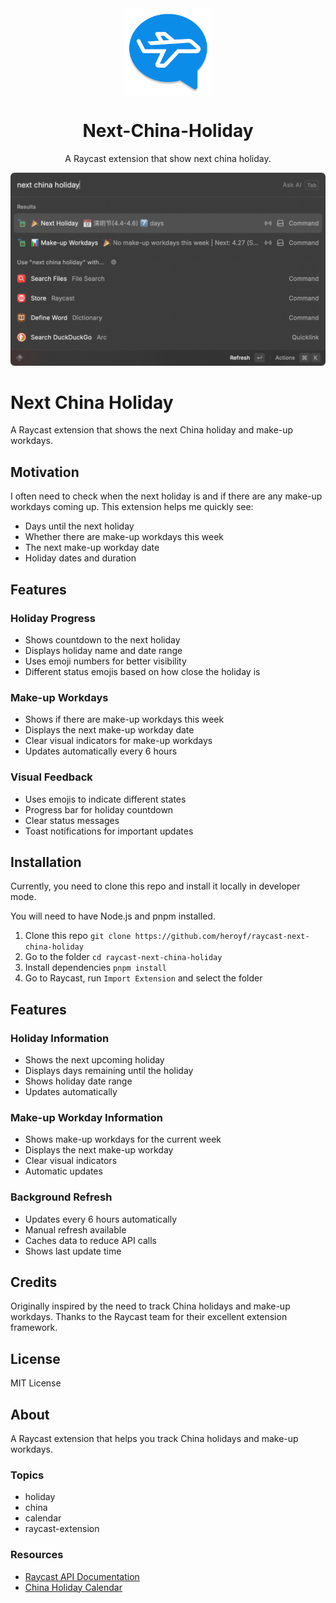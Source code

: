 <br>
<br>
<p align="center">
<img src="https://github.com/heroyf/raycast-next-china-holiday/blob/main/assets/icon.png?raw=true" width="140" height="140" align="center" />
</p>

<h1 align="center">Next-China-Holiday</sup></h1>

<p align="center">
A Raycast extension that show next china holiday.
</p>

<img width="862" src="https://github.com/heroyf/raycast-next-china-holiday/blob/main/assets/preview.png">

# Next China Holiday

A Raycast extension that shows the next China holiday and make-up workdays.

## Motivation

I often need to check when the next holiday is and if there are any make-up workdays coming up. This extension helps me quickly see:
- Days until the next holiday
- Whether there are make-up workdays this week
- The next make-up workday date
- Holiday dates and duration

## Features

### Holiday Progress
- Shows countdown to the next holiday
- Displays holiday name and date range
- Uses emoji numbers for better visibility
- Different status emojis based on how close the holiday is

### Make-up Workdays
- Shows if there are make-up workdays this week
- Displays the next make-up workday date
- Clear visual indicators for make-up workdays
- Updates automatically every 6 hours

### Visual Feedback
- Uses emojis to indicate different states
- Progress bar for holiday countdown
- Clear status messages
- Toast notifications for important updates

## Installation

Currently, you need to clone this repo and install it locally in developer mode.

You will need to have Node.js and pnpm installed.

1. Clone this repo `git clone https://github.com/heroyf/raycast-next-china-holiday`
2. Go to the folder `cd raycast-next-china-holiday`
3. Install dependencies `pnpm install`
4. Go to Raycast, run `Import Extension` and select the folder

## Features

### Holiday Information
- Shows the next upcoming holiday
- Displays days remaining until the holiday
- Shows holiday date range
- Updates automatically

### Make-up Workday Information
- Shows make-up workdays for the current week
- Displays the next make-up workday
- Clear visual indicators
- Automatic updates

### Background Refresh
- Updates every 6 hours automatically
- Manual refresh available
- Caches data to reduce API calls
- Shows last update time

## Credits

Originally inspired by the need to track China holidays and make-up workdays. Thanks to the Raycast team for their excellent extension framework.

## License

MIT License

## About

A Raycast extension that helps you track China holidays and make-up workdays.

### Topics
- holiday
- china
- calendar
- raycast-extension

### Resources
- [Raycast API Documentation](https://developers.raycast.com/)
- [China Holiday Calendar](https://www.shuyz.com/githubfiles/china-holiday-calender/master/holidayCal.ics)
